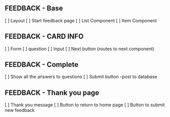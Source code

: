 ## FEEDBACK - Base
[ ] Layout
[ ] Start feedback page
[ ] List Component
[ ] Item Component


## FEEDBACK - CARD INFO
[ ] Form
    [ ] question
    [ ] Input
 [ ] Next button (routes to next component)

## FEEDBACK - Complete
[ ] Show all the answers to questions 
[ ] Submit button
    -post to database

## FEEDBACK - Thank you page
[ ] Thank you message
[ ] Button to return to home page
[ ] Button to submit new feedback

        
    
